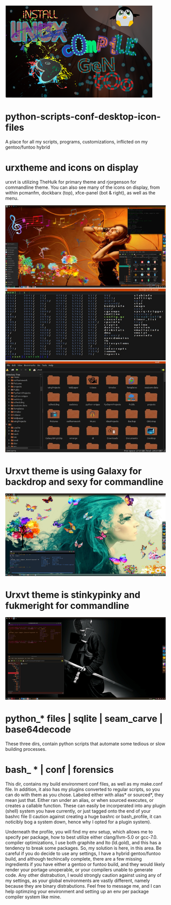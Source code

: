 ![Gentoo](custom_iconset/images/Icompile.svg?raw=true)
# python-scripts-conf-desktop-icon-files
A place for all my scripts, programs, customizations, inflicted on my gentoo/funtoo hybrid

# urxtheme and icons on display
urxvt is utilizing TheHulk for primary theme and rjorgenson for commandline theme.
You can also see many of the icons on display, from within pcmanfm, dockbarx (top), 
xfce-panel (bot & right), as well as the menu.

![Desktop](custom_iconset/images/desk_music.jpg?raw=true)
![rxvt](custom_iconset/images/urxvt806.jpg?raw=true)
![pcman](custom_iconset/images/pcmanfm908.jpg?raw=true)


# Urxvt theme is using Galaxy for backdrop and sexy for commandline  
![Butterflies](custom_iconset/images/beauty&butterflies.jpg?raw=true)

# Urxvt theme is stinkypinky and fukmeright for commandline
![Budo](custom_iconset/images/bushiboje.jpg?raw=true)


# python_* files | sqlite | seam_carve | base64decode
These three dirs, contain python scripts that automate some tedious or slow building processes.

# bash_ * | conf | forensics
This dir, contains my build environment conf files, as well as my make.conf file. In addition,
it also has my plugins converted to regular scripts, so you can do with them as you chose. 
Labeled either with alias* or sourced*, they mean just that. Either ran under an alias, or when
sourced executes, or creates a callable function. These can easily be incorperated into any plugin (shell)
system you have currently, or just tagged onto the end of your bashrc file (I caution against creating a huge
bashrc or bash_profile, it can noticibly bog a system down, hence why I opted for a plugin system).

Underneath the profile, you will find my env setup, which allows me to specify per package, how
to best utilize either clang/llvm-5.0 or gcc-7.0. compiler optimizations, I use both graphite 
and lto (ld.gold), and this has a tendency to break some packages. 
So, my solution is here, in this area. Be careful if you do decide to use 
any settings, I have a hybrid gentoo/funtoo build, and although techincally complete,
there are a few missing ingredients if you have either a gentoo or funtoo build, and they would likely
render your portage unoperable, or your compilers unable to generate code. Any other distrabution,
I would strongly caution against using any of my settings, as your global environments are vastly
different, namely because they are binary distrabutions. Feel free to message me, and
I can help optimzing your environment and setting up an env per package compiler system like mine.

